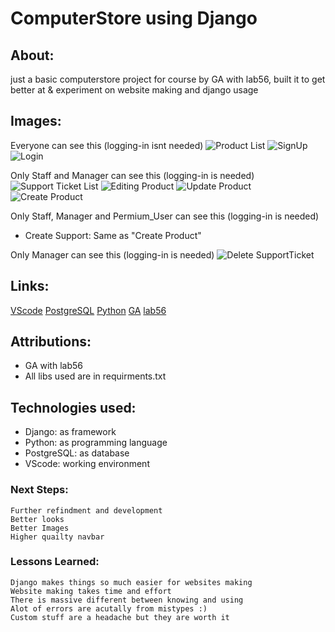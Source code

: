 # ComputerStore using Django

## About:
just a basic computerstore project for course by GA with lab56, 
built it to get better at & experiment on website making and django usage

## Images:
Everyone can see this (logging-in isnt needed)
![Product List](https://files.catbox.moe/iaw16j.png)
![SignUp](https://files.catbox.moe/4aihed.png)
![Login](https://files.catbox.moe/9biahq.png)

Only Staff and Manager can see this (logging-in is needed)
![Support Ticket List](https://files.catbox.moe/5e6ocs.png)
![Editing Product](https://files.catbox.moe/royj6x.png)
![Update Product](https://files.catbox.moe/royj6x.png)
![Create Product](https://files.catbox.moe/aobnsx.png)

Only Staff, Manager and Permium_User can see this (logging-in is needed)
- Create Support: Same as "Create Product"

Only Manager can see this (logging-in is needed)
![Delete SupportTicket](https://files.catbox.moe/t46ehm.png)

## Links:
[VScode](https://code.visualstudio.com)
[PostgreSQL](https://www.postgresql.org)
[Python](https://www.python.org)
[GA](https://generalassemb.ly)
[lab56](https://www.lab56.me)

## Attributions:
- GA with lab56
- All libs used are in requirments.txt

## Technologies used:
- Django: as framework
- Python: as programming language 
- PostgreSQL: as database
- VScode: working environment 

### Next Steps: 
    Further refindment and development
    Better looks 
    Better Images 
    Higher quailty navbar

### Lessons Learned:
    Django makes things so much easier for websites making
    Website making takes time and effort
    There is massive different between knowing and using
    Alot of errors are acutally from mistypes :)
    Custom stuff are a headache but they are worth it

